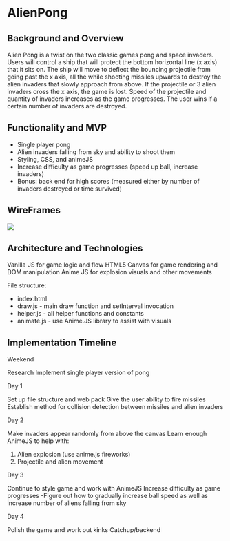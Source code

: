 # AlienPong

## Background and Overview 

Alien Pong is a twist on the two classic games pong and space invaders.  Users will control a ship that will protect the bottom horizontal line (x axis) that it sits on.  The ship will move to deflect the bouncing projectile from going past the x axis, all the while shooting missiles upwards to destroy the alien invaders that slowly approach from above.  If the projectile or 3 alien invaders cross the x axis, the game is lost.  Speed of the projectile and quantity of invaders increases as the game progresses.  The user wins if a certain number of invaders are destroyed.  

## Functionality and MVP

* Single player pong
* Alien invaders falling from sky and ability to shoot them 
* Styling, CSS, and animeJS
* Increase difficulty as game progresses (speed up ball, increase invaders)
* Bonus: back end for high scores (measured either by number of invaders destroyed or time survived)


## WireFrames

<img src = "https://s3-us-west-1.amazonaws.com/fullstackfiles/JSWireframe.png"/>




## Architecture and Technologies 

Vanilla JS for game logic and flow 
HTML5 Canvas for game rendering and DOM manipulation 
Anime JS for explosion visuals and other movements 

File structure: 
* index.html
* draw.js - main draw function and setInterval invocation
* helper.js - all helper functions and constants
* animate.js - use Anime.JS library to assist with visuals

## Implementation Timeline 

Weekend

Research
Implement single player version of pong 

Day 1

Set up file structure and web pack
Give the user ability to fire missiles
Establish method for collision detection between missiles and alien invaders 

Day 2

Make invaders appear randomly from above the canvas
Learn enough AnimeJS to help with: 
1. Alien explosion (use anime.js fireworks)
2. Projectile and alien movement 


Day 3

Continue to style game and work with AnimeJS
Increase difficulty as game progresses
    -Figure out how to gradually increase ball speed as well as increase number of aliens falling from sky 

Day 4

Polish the game and work out kinks
Catchup/backend
